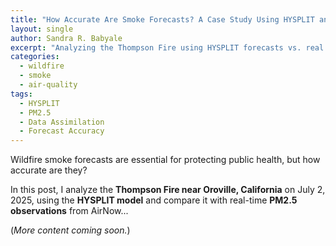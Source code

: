 ```yaml
---
title: "How Accurate Are Smoke Forecasts? A Case Study Using HYSPLIT and PM2.5 Observations"
layout: single
author: Sandra R. Babyale
excerpt: "Analyzing the Thompson Fire using HYSPLIT forecasts vs. real PM2.5 data."
categories: 
  - wildfire
  - smoke
  - air-quality
tags:
  - HYSPLIT
  - PM2.5
  - Data Assimilation
  - Forecast Accuracy
---
```


Wildfire smoke forecasts are essential for protecting public health, but how accurate are they?

In this post, I analyze the **Thompson Fire near Oroville, California** on July 2, 2025, using the **HYSPLIT model** and compare it with real-time **PM2.5 observations** from AirNow...

(*More content coming soon.*)
